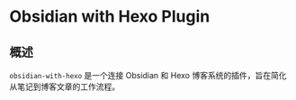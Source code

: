 # Obsidian with Hexo Plugin

## 概述

`obsidian-with-hexo` 是一个连接 Obsidian 和 Hexo 博客系统的插件，旨在简化从笔记到博客文章的工作流程。
